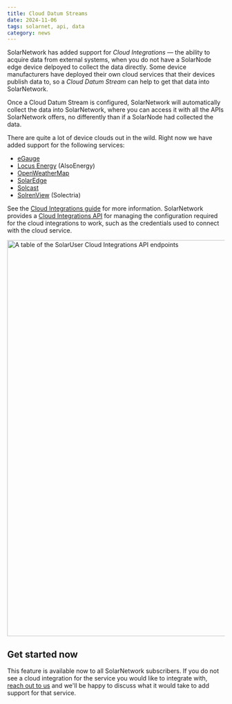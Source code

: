```yaml
---
title: Cloud Datum Streams
date: 2024-11-06
tags: solarnet, api, data
category: news
---
```

SolarNetwork has added support for _Cloud Integrations_ — the ability to acquire data from external
systems, when you do not have a SolarNode edge device delpoyed to collect the data directly. Some
device manufacturers have deployed their own cloud services that their devices publish data to, so a
_Cloud Datum Stream_ can help to get that data into SolarNetwork.

<!--more-->

Once a Cloud Datum Stream is configured, SolarNetwork will automatically collect the data
into SolarNetwork, where you can access it with all the APIs SolarNetwork offers, no differently
than if a SolarNode had collected the data.

There are quite a lot of device clouds out in the wild. Right now we have added support for the
following services:

  * [eGauge](eGauge-Cloud-Integrations)
  * [Locus Energy](Locus-Energy-Cloud-Integrations) (AlsoEnergy)
  * [OpenWeatherMap](OpenWeatherMap-Cloud-Integrations)
  * [SolarEdge](SolarEdge-Cloud-Integrations)
  * [Solcast](Solcast-Cloud-Integrations)
  * [SolrenView](SolrenView-Cloud-Integrations) (Solectria)


  See the [Cloud Integrations guide][c2c] for more information. SolarNetwork provides a [Cloud
  Integrations API][solaruser-c2c-api] for managing the configuration required for the cloud
  integrations to work, such as the credentials used to connect with the cloud service.

<img alt="A table of the SolarUser Cloud Integrations API endpoints" src="/img/news/solaruser-cloud-integrations-api-table@2x.png" width="918">

## Get started now

This feature is available now to all SolarNetwork subscribers. If you do not see a cloud integration
for the service you would like to integrate with, [reach out to us](mailto:info@solarnetwork.net?subject=Cloud%20Integrations%20request) and we'll be happy to discuss what it would take to add
support for that service.


[c2c]: https://github.com/SolarNetwork/solarnetwork/wiki/Cloud-Integrations
[solaruser-c2c-api]: https://github.com/SolarNetwork/solarnetwork/wiki/SolarUser-Cloud-Integrations-API

